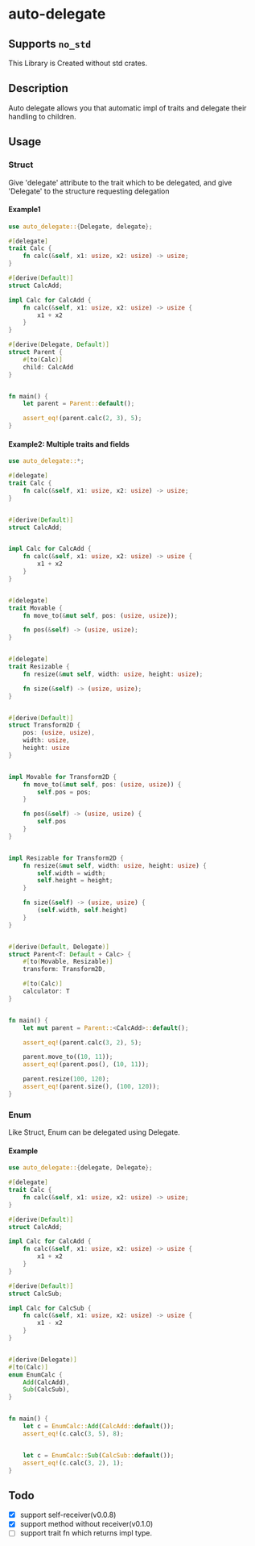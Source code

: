 # auto-delegate

## Supports `no_std`

This Library is Created without std crates.

## Description

Auto delegate allows you that automatic impl of traits and delegate their handling to children.

## Usage

### Struct

Give 'delegate' attribute to the trait which to be delegated,
and give 'Delegate' to the structure requesting delegation

#### Example1

```rust
use auto_delegate::{Delegate, delegate};

#[delegate]
trait Calc {
    fn calc(&self, x1: usize, x2: usize) -> usize;
}

#[derive(Default)]
struct CalcAdd;

impl Calc for CalcAdd {
    fn calc(&self, x1: usize, x2: usize) -> usize {
        x1 + x2
    }
}

#[derive(Delegate, Default)]
struct Parent {
    #[to(Calc)]
    child: CalcAdd
}


fn main() {
    let parent = Parent::default();

    assert_eq!(parent.calc(2, 3), 5);
}
```

#### Example2: Multiple traits and fields

```rust
use auto_delegate::*;

#[delegate]
trait Calc {
    fn calc(&self, x1: usize, x2: usize) -> usize;
}


#[derive(Default)]
struct CalcAdd;


impl Calc for CalcAdd {
    fn calc(&self, x1: usize, x2: usize) -> usize {
        x1 + x2
    }
}


#[delegate]
trait Movable {
    fn move_to(&mut self, pos: (usize, usize));

    fn pos(&self) -> (usize, usize);
}


#[delegate]
trait Resizable {
    fn resize(&mut self, width: usize, height: usize);

    fn size(&self) -> (usize, usize);
}


#[derive(Default)]
struct Transform2D {
    pos: (usize, usize),
    width: usize,
    height: usize
}


impl Movable for Transform2D {
    fn move_to(&mut self, pos: (usize, usize)) {
        self.pos = pos;
    }

    fn pos(&self) -> (usize, usize) {
        self.pos
    }
}


impl Resizable for Transform2D {
    fn resize(&mut self, width: usize, height: usize) {
        self.width = width;
        self.height = height;
    }

    fn size(&self) -> (usize, usize) {
        (self.width, self.height)
    }
}


#[derive(Default, Delegate)]
struct Parent<T: Default + Calc> {
    #[to(Movable, Resizable)]
    transform: Transform2D,

    #[to(Calc)]
    calculator: T
}


fn main() {
    let mut parent = Parent::<CalcAdd>::default();

    assert_eq!(parent.calc(3, 2), 5);

    parent.move_to((10, 11));
    assert_eq!(parent.pos(), (10, 11));

    parent.resize(100, 120);
    assert_eq!(parent.size(), (100, 120));
}
```

### Enum

Like Struct, Enum can be delegated using Delegate.

#### Example

```rust
use auto_delegate::{delegate, Delegate};

#[delegate]
trait Calc {
    fn calc(&self, x1: usize, x2: usize) -> usize;
}

#[derive(Default)]
struct CalcAdd;

impl Calc for CalcAdd {
    fn calc(&self, x1: usize, x2: usize) -> usize {
        x1 + x2
    }
}

#[derive(Default)]
struct CalcSub;

impl Calc for CalcSub {
    fn calc(&self, x1: usize, x2: usize) -> usize {
        x1 - x2
    }
}


#[derive(Delegate)]
#[to(Calc)]
enum EnumCalc {
    Add(CalcAdd),
    Sub(CalcSub),
}


fn main() {
    let c = EnumCalc::Add(CalcAdd::default());
    assert_eq!(c.calc(3, 5), 8);


    let c = EnumCalc::Sub(CalcSub::default());
    assert_eq!(c.calc(3, 2), 1);
}
```

## Todo

- [x] support self-receiver(v0.0.8)
- [x] support method without receiver(v0.1.0)
- [ ] support trait fn which returns impl type. 